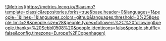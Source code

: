 <a href="https://www.discord.com/users/799389822749638676">
  ![Metrics](https://metrics.lecoq.io/Blaasmo?template=classic&repositories.forks=true&base.header=0&languages=1&people=1&lines=1&languages.colors=github&languages.threshold=0%25&people.limit=28&people.size=28&people.types=followers%2C%20following&people.thanks=%20Sebbl0508%20&people.identicons=false&people.shuffle=false&config.timezone=Europe%2FCopenhagen)
</a>
